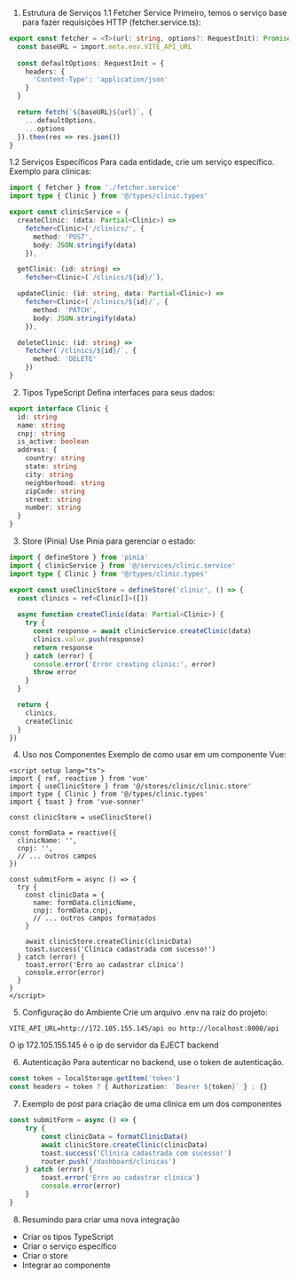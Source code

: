 1. Estrutura de Serviços
1.1 Fetcher Service
Primeiro, temos o serviço base para fazer requisições HTTP (fetcher.service.ts):

```ts
export const fetcher = <T>(url: string, options?: RequestInit): Promise<T> => {
  const baseURL = import.meta.env.VITE_API_URL
  
  const defaultOptions: RequestInit = {
    headers: {
      'Content-Type': 'application/json'
    }
  }

  return fetch(`${baseURL}${url}`, {
    ...defaultOptions,
    ...options
  }).then(res => res.json())
}
```

1.2 Serviços Específicos
Para cada entidade, crie um serviço específico. Exemplo para clínicas:
```ts
import { fetcher } from './fetcher.service'
import type { Clinic } from '@/types/clinic.types'

export const clinicService = {
  createClinic: (data: Partial<Clinic>) =>
    fetcher<Clinic>('/clinics/', {
      method: 'POST',
      body: JSON.stringify(data)
    }),

  getClinic: (id: string) =>
    fetcher<Clinic>(`/clinics/${id}/`),

  updateClinic: (id: string, data: Partial<Clinic>) =>
    fetcher<Clinic>(`/clinics/${id}/`, {
      method: 'PATCH',
      body: JSON.stringify(data)
    }),

  deleteClinic: (id: string) =>
    fetcher(`/clinics/${id}/`, {
      method: 'DELETE'
    })
}
```

2. Tipos TypeScript
Defina interfaces para seus dados:
```ts
export interface Clinic {
  id: string
  name: string
  cnpj: string
  is_active: boolean
  address: {
    country: string
    state: string
    city: string
    neighborhood: string
    zipCode: string
    street: string
    number: string
  }
}
```

3. Store (Pinia)
Use Pinia para gerenciar o estado:

```ts
import { defineStore } from 'pinia'
import { clinicService } from '@/services/clinic.service'
import type { Clinic } from '@/types/clinic.types'

export const useClinicStore = defineStore('clinic', () => {
  const clinics = ref<Clinic[]>([])
  
  async function createClinic(data: Partial<Clinic>) {
    try {
      const response = await clinicService.createClinic(data)
      clinics.value.push(response)
      return response
    } catch (error) {
      console.error('Error creating clinic:', error)
      throw error
    }
  }

  return {
    clinics,
    createClinic
  }
})
```

4. Uso nos Componentes
Exemplo de como usar em um componente Vue:
```vue
<script setup lang="ts">
import { ref, reactive } from 'vue'
import { useClinicStore } from '@/stores/clinic/clinic.store'
import type { Clinic } from '@/types/clinic.types'
import { toast } from 'vue-sonner'

const clinicStore = useClinicStore()

const formData = reactive({
  clinicName: '',
  cnpj: '',
  // ... outros campos
})

const submitForm = async () => {
  try {
    const clinicData = {
      name: formData.clinicName,
      cnpj: formData.cnpj,
      // ... outros campos formatados
    }
    
    await clinicStore.createClinic(clinicData)
    toast.success('Clínica cadastrada com sucesso!')
  } catch (error) {
    toast.error('Erro ao cadastrar clínica')
    console.error(error)
  }
}
</script>
```

5. Configuração do Ambiente
Crie um arquivo .env na raiz do projeto:
```
VITE_API_URL=http://172.105.155.145/api ou http://localhost:8000/api
```
O ip 172.105.155.145 é o ip do servidor da EJECT backend

6. Autenticação
Para autenticar no backend, use o token de autenticação.

```ts
const token = localStorage.getItem('token')
const headers = token ? { Authorization: `Bearer ${token}` } : {}
```

7. Exemplo de post para criação de uma clínica em um dos componentes

```ts
const submitForm = async () => {
    try {
        const clinicData = formatClinicData()
        await clinicStore.createClinic(clinicData)
        toast.success('Clínica cadastrada com sucesso!')
        router.push('/dashboard/clinicas')
    } catch (error) {
        toast.error('Erro ao cadastrar clínica')
        console.error(error)
    }
}
```

8. Resumindo para criar uma nova integração 
- Criar os tipos TypeScript
- Criar o serviço específico
- Criar o store
- Integrar ao componente
